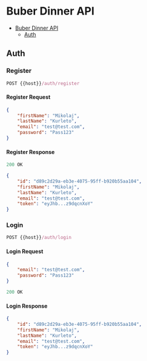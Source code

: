 # Buber Dinner API

- [Buber Dinner API](#buber-dinner-api)
    - [Auth](#auth)

## Auth

### Register

```js
POST {{host}}/auth/register
```

#### Register Request

```json
{
    "firstName": "Mikolaj",
    "lastName": "Kurleto",
    "email": "test@test.com",
    "password": "Pass123"
}
```

#### Register Response

```js
200 OK
```

```json
{
    "id": "d89c2d29a-eb3e-4075-95ff-b920b55aa104",
    "firstName": "Mikolaj",
    "lastName": "Kurleto",
    "email": "test@test.com",
    "token": "eyJhb...z9dqcnXoY"
}
```

### Login
```js
POST {{host}}/auth/login
```

#### Login Request
```json
{
    "email": "test@test.com",
    "password": "Pass123"
}
```

```js
200 OK
```

#### Login Response

```json
{
    "id": "d89c2d29a-eb3e-4075-95ff-b920b55aa104",
    "firstName": "Mikolaj",
    "lastName": "Kurleto",
    "email": "test@test.com",
    "token": "eyJhb...z9dqcnXoY"
}
```